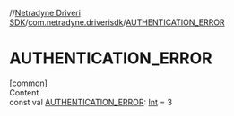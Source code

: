 //[Netradyne Driveri SDK](../index.md)/[com.netradyne.driverisdk](index.md)/[AUTHENTICATION_ERROR](-a-u-t-h-e-n-t-i-c-a-t-i-o-n_-e-r-r-o-r.md)



# AUTHENTICATION_ERROR  
[common]  
Content  
const val [AUTHENTICATION_ERROR](-a-u-t-h-e-n-t-i-c-a-t-i-o-n_-e-r-r-o-r.md): [Int](https://kotlinlang.org/api/latest/jvm/stdlib/kotlin/-int/index.html) = 3  



